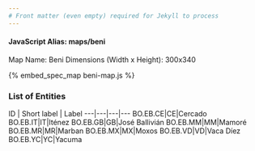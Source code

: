```yaml
---
# Front matter (even empty) required for Jekyll to process
---
```


#### JavaScript Alias: maps/beni

Map Name: Beni
Dimensions (Width x Height): 300x340



{% embed_spec_map beni-map.js %}

### List of Entities

ID | Short label | Label
---|---|---|---
BO.EB.CE|CE|Cercado
BO.EB.IT|IT|Iténez
BO.EB.GB|GB|José Ballivián
BO.EB.MM|MM|Mamoré
BO.EB.MR|MR|Marban
BO.EB.MX|MX|Moxos
BO.EB.VD|VD|Vaca Díez
BO.EB.YC|YC|Yacuma